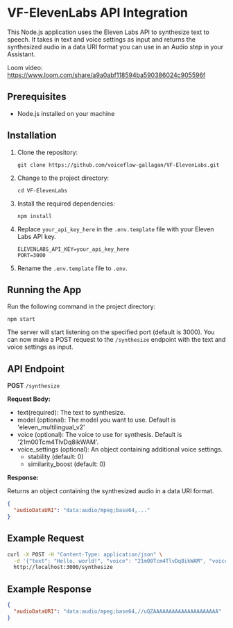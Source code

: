 # VF-ElevenLabs API Integration

This Node.js application uses the Eleven Labs API to synthesize text to speech. It takes in text and voice settings as input and returns the synthesized audio in a data URI format you can use in an Audio step in your Assistant.

Loom video: https://www.loom.com/share/a9a0abf118594ba590386024c905596f

## Prerequisites

- Node.js installed on your machine

## Installation

1. Clone the repository:

   ```
   git clone https://github.com/voiceflow-gallagan/VF-ElevenLabs.git
   ```

2. Change to the project directory:

   ```
   cd VF-ElevenLabs
   ```

3. Install the required dependencies:

   ```
   npm install
   ```

4. Replace `your_api_key_here` in the `.env.template` file with your Eleven Labs API key.

   ```
   ELEVENLABS_API_KEY=your_api_key_here
   PORT=3000
   ```

5. Rename the `.env.template` file to `.env`.


## Running the App

Run the following command in the project directory:

```
npm start
```

The server will start listening on the specified port (default is 3000). You can now make a POST request to the `/synthesize` endpoint with the text and voice settings as input.

## API Endpoint

**POST** `/synthesize`

**Request Body:**

- text(required): The text to synthesize.
- model (optional): The model you want to use. Default is 'eleven_multilingual_v2'
- voice (optional): The voice to use for synthesis. Default is '21m00Tcm4TlvDq8ikWAM'.
- voice_settings (optional): An object containing additional voice settings.
  - stability (default: 0)
  - similarity_boost (default: 0)

**Response:**

Returns an object containing the synthesized audio in a data URI format.

```json
{
  "audioDataURI": "data:audio/mpeg;base64,..."
}
```

## Example Request

```bash
curl -X POST -H "Content-Type: application/json" \
  -d '{"text": "Hello, world!", "voice": "21m00Tcm4TlvDq8ikWAM", "voice_settings": {"stability": 0, "similarity_boost": 0}}' \
  http://localhost:3000/synthesize
```

## Example Response

```json
{
  "audioDataURI": "data:audio/mpeg;base64,//uQZAAAAAAAAAAAAAAAAAAAAA"
}
```

